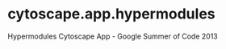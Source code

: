 cytoscape.app.hypermodules
==========================

Hypermodules Cytoscape App - Google Summer of Code 2013
